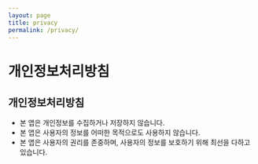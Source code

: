```yaml
---
layout: page
title: privacy
permalink: /privacy/
---
```




# 개인정보처리방침

## 개인정보처리방침

- 본 앱은 개인정보를 수집하거나 저장하지 않습니다.
- 본 앱은 사용자의 정보를 어떠한 목적으로도 사용하지 않습니다.
- 본 앱은 사용자의 권리를 존중하며, 사용자의 정보를 보호하기 위해 최선을 다하고 있습니다.
